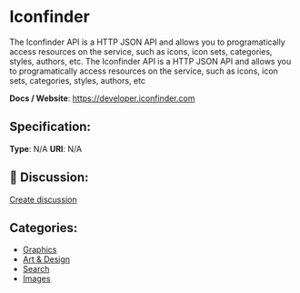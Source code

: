 # Iconfinder


The Iconfinder API is a HTTP JSON API and allows you to programatically access resources on the service, such as icons, icon sets, categories, styles, authors, etc. The Iconfinder API is a HTTP JSON API and allows you to programatically access resources on the service, such as icons, icon sets, categories, styles, authors, etc

**Docs / Website**: https://developer.iconfinder.com

## Specification:
**Type**:  N/A 
**URI**:  N/A 

## 💬 Discussion:
[Create discussion](https://github.com/apis-list/apis-list/discussions/new)

## Categories:
- [Graphics](https://github.com/apis-list/apis-list#graphics)
- [Art & Design](https://github.com/apis-list/apis-list#art-and-design)
- [Search](https://github.com/apis-list/apis-list#search)
- [Images](https://github.com/apis-list/apis-list#images)



